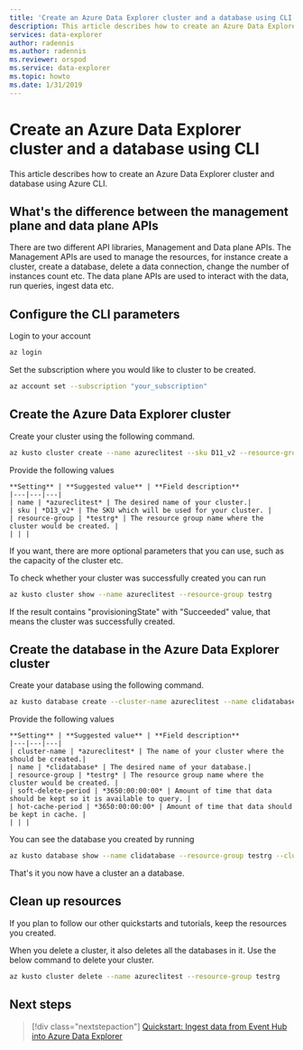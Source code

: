 ```yaml
---
title: 'Create an Azure Data Explorer cluster and a database using CLI'
description: This article describes how to create an Azure Data Explorer cluster and database using Azure CLI
services: data-explorer
author: radennis
ms.author: radennis
ms.reviewer: orspod
ms.service: data-explorer
ms.topic: howto
ms.date: 1/31/2019
---
```


# Create an Azure Data Explorer cluster and a database using CLI

This article describes how to create an Azure Data Explorer cluster and database using Azure CLI.

## What's the difference between the management plane and data plane APIs

There are two different API libraries, Management and Data plane APIs.
The Management APIs are used to manage the resources, for instance create a cluster, create a database, delete a data connection, change the number of instances count etc. The data plane APIs are used to interact with the data, run queries, ingest data etc.

## Configure the CLI parameters

Login to your account

```Bash
az login
```

Set the subscription where you would like to cluster to be created.

```Bash
az account set --subscription "your_subscription"
```

## Create the Azure Data Explorer cluster

Create your cluster using the following command.

```Bash
az kusto cluster create --name azureclitest --sku D11_v2 --resource-group testrg
```

Provide the following values

    **Setting** | **Suggested value** | **Field description**
    |---|---|---|
    | name | *azureclitest* | The desired name of your cluster.|
    | sku | *D13_v2* | The SKU which will be used for your cluster. |
    | resource-group | *testrg* | The resource group name where the cluster would be created. |
    | | |

If you want, there are more optional parameters that you can use, such as the capacity of the cluster etc.

To check whether your cluster was successfully created you can run

```Bash
az kusto cluster show --name azureclitest --resource-group testrg
```

If the result contains "provisioningState" with "Succeeded" value, that means the cluster was successfully created.

## Create the database in the Azure Data Explorer cluster

Create your database using the following command.

```Bash
az kusto database create --cluster-name azureclitest --name clidatabase --resource-group testrg --soft-delete-period 3650:00:00:00 --hot-cache-period 3650:00:00:00
```

Provide the following values

    **Setting** | **Suggested value** | **Field description**
    |---|---|---|
    | cluster-name | *azureclitest* | The name of your cluster where the should be created.|
    | name | *clidatabase* | The desired name of your database.|
    | resource-group | *testrg* | The resource group name where the cluster would be created. |
    | soft-delete-period | *3650:00:00:00* | Amount of time that data should be kept so it is available to query. |
    | hot-cache-period | *3650:00:00:00* | Amount of time that data should be kept in cache. |
    | | |

You can see the database you created by running

```Bash
az kusto database show --name clidatabase --resource-group testrg --cluster-name azureclitest
```

That's it you now have a cluster an a database.

## Clean up resources

If you plan to follow our other quickstarts and tutorials, keep the resources you created.

When you delete a cluster, it also deletes all the databases in it. Use the below command to delete your cluster.

```Bash
az kusto cluster delete --name azureclitest --resource-group testrg
```

## Next steps

> [!div class="nextstepaction"]
> [Quickstart: Ingest data from Event Hub into Azure Data Explorer](ingest-data-event-hub.md)
